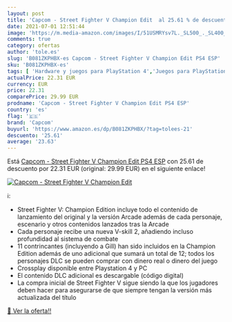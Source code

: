 ```yaml
---
layout: post
title: 'Capcom - Street Fighter V Champion Edit  al 25.61 % de descuento'
date: 2021-07-01 12:51:44
image: 'https://m.media-amazon.com/images/I/51USMRYsv7L._SL500_._SL400_.jpg'
comments: true
category: ofertas
author: 'tole.es'
slug: 'B081ZKPHBX-es Capcom - Street Fighter V Champion Edit PS4 ESP'
sku: 'B081ZKPHBX-es'
tags: [ 'Hardware y juegos para PlayStation 4','Juegos para PlayStation 4','Videojuegos','capcom','ps4', ]
actualPrice: 22.31 EUR
currency: EUR
price: 22.31
comparePrice: 29.99 EUR
prodname: 'Capcom - Street Fighter V Champion Edit PS4 ESP'
country: 'es'
flag: '🇪🇸'
brand: 'Capcom'
buyurl: 'https://www.amazon.es/dp/B081ZKPHBX/?tag=tolees-21'
descuento: '25.61'
average: '23.63'
---
```


Está [Capcom - Street Fighter V Champion Edit PS4 ESP](https://www.amazon.es/dp/B081ZKPHBX/?tag=tolees-21) con 25.61 de descuento por 22.31 EUR (original: 29.99 EUR) en el siguiente enlace!

[![Capcom - Street Fighter V Champion Edit ](https://m.media-amazon.com/images/I/51USMRYsv7L._SL500_._SL400_.jpg)](https://www.amazon.es/dp/B081ZKPHBX/?tag=tolees-21)

ℹ️:

- Street Fighter V: Champion Edition incluye todo el contenido de lanzamiento del original y la versión Arcade además de cada personaje, escenario y otros contenidos lanzados tras la Arcade
- Cada personaje recibe una nueva V-skill 2, añadiendo incluso profundidad al sistema de combate
- 11 contrincantes (incluyendo a Gill) han sido incluidos en la Champion Edition además de uno adicional que sumará un total de 12; todos los personajes DLC se pueden comprar con dinero real o dinero del juego
- Crossplay disponible entre Playstation 4 y PC
- El contenido DLC adicional es descargable (código digital)
- La compra inicial de Street Fighter V sigue siendo la que los jugadores deben hacer para asegurarse de que siempre tengan la versión más actualizada del título

[🛒 Ver la oferta!!](https://www.amazon.es/dp/B081ZKPHBX/?tag=tolees-21)
